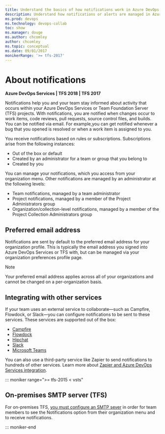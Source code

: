 ```yaml
---
title: Understand the basics of how notifications work in Azure DevOps Services and TFS
description: Understand how notifications or alerts are managed in Azure DevOps Services or Team Foundation Server (TFS)
ms.prod: devops
ms.technology: devops-collab
toc: show
ms.manager: douge
ms.author: chcomley
author: chcomley
ms.topic: conceptual
ms.date: 09/01/2017
monikerRange: '>= tfs-2017'
---
```


# About notifications

**Azure DevOps Services | TFS 2018 | TFS 2017**

Notifications help you and your team stay informed about activity that occurs within your Azure DevOps Services or Team Foundation Server (TFS) projects. With notifications, you are notified when changes occur to work items, code reviews, pull requests, source control files, and builds. You can be notified via email. For example,you can get notified whenever a bug that you opened is resolved or when a work item is assigned to you.

You receive notifications based on rules or subscriptions. Subscriptions arise from the following instances:

- Out of the box or default
- Created by an administrator for a team or group that you belong to
- Created by you

You can manage your notifications, which you access from your organization menu. Other notifications are managed by an administrator at the following levels:

- Team notifications, managed by a team administrator
- Project notifications, managed by a member of the Project Administrators group
- Organization/collection-level notifications, managed by a member of the Project Collection Administrators group

## Preferred email address

Notifications are sent by default to the preferred email address for your organization profile. This is typically the email address you signed into Azure DevOps Services or TFS with, but can be managed via your organization preferences profile page.

> [!NOTE]
> Your preferred email address applies across all of your organizations and cannot be changed on a per-organization basis.


## Integrating with other services 

If your team uses an external service to collaborate&mdash;such as Campfire, Flowdock, or Slack&mdash;you can configure notifications to be sent to these services. These services are supported out of the box:

- [Campfire](../service-hooks/services/campfire.md?toc=/azure/devops/notifications/toc.json&bc=/azure/devops/notifications/breadcrumb/toc.json) 
- [Flowdock](../service-hooks/services/flowdock.md?toc=/azure/devops/notifications/toc.json&bc=/azure/devops/notifications/breadcrumb/toc.json) 
- [Hipchat](../service-hooks/services/hipchat.md?toc=/azure/devops/notifications/toc.json&bc=/azure/devops/notifications/breadcrumb/toc.json) 
- [Slack](../service-hooks/services/slack.md?toc=/azure/devops/notifications/toc.json&bc=/azure/devops/notifications/breadcrumb/toc.json)  
- [Microsoft Teams](../service-hooks/services/teams.md?toc=/azure/devops/notifications/toc.json&bc=/azure/devops/notifications/breadcrumb/toc.json)

You can also use a third-party service like Zapier to send notifications to hundreds of other services. Learn more about [Zapier and Azure DevOps Services integration](../service-hooks/services/zapier.md).

::: moniker range=">= tfs-2015 < vsts"

## On-premises SMTP server (TFS)
 
For on-premises TFS, [you must configure an SMTP sever](/tfs/server/admin/setup-customize-alerts) in order for team members to see the Notifications option from their organization menu and to  receive notifications.

::: moniker-end